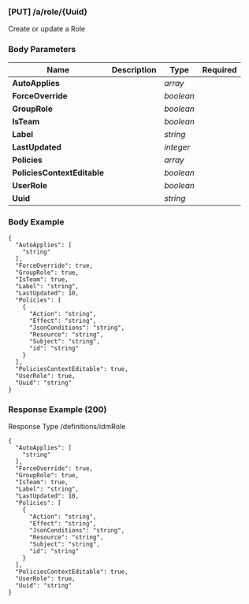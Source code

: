 






### [PUT] /a/role/{Uuid}  
Create or update a Role  


### Body Parameters

Name | Description | Type | Required
---|---|---|---
**AutoApplies** |  | _array_ |   
**ForceOverride** |  | _boolean_ |   
**GroupRole** |  | _boolean_ |   
**IsTeam** |  | _boolean_ |   
**Label** |  | _string_ |   
**LastUpdated** |  | _integer_ |   
**Policies** |  | _array_ |   
**PoliciesContextEditable** |  | _boolean_ |   
**UserRole** |  | _boolean_ |   
**Uuid** |  | _string_ |   


### Body Example
```
{
  "AutoApplies": [
    "string"
  ],
  "ForceOverride": true,
  "GroupRole": true,
  "IsTeam": true,
  "Label": "string",
  "LastUpdated": 10,
  "Policies": [
    {
      "Action": "string",
      "Effect": "string",
      "JsonConditions": "string",
      "Resource": "string",
      "Subject": "string",
      "id": "string"
    }
  ],
  "PoliciesContextEditable": true,
  "UserRole": true,
  "Uuid": "string"
}
```






### Response Example (200)
Response Type /definitions/idmRole

```
{
  "AutoApplies": [
    "string"
  ],
  "ForceOverride": true,
  "GroupRole": true,
  "IsTeam": true,
  "Label": "string",
  "LastUpdated": 10,
  "Policies": [
    {
      "Action": "string",
      "Effect": "string",
      "JsonConditions": "string",
      "Resource": "string",
      "Subject": "string",
      "id": "string"
    }
  ],
  "PoliciesContextEditable": true,
  "UserRole": true,
  "Uuid": "string"
}
```


